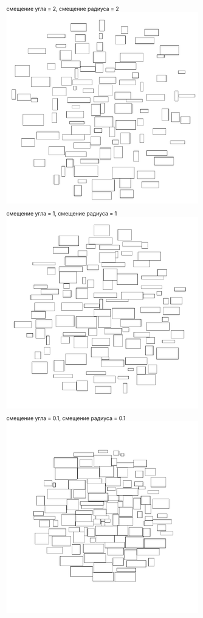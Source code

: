 смещение угла = 2, смещение радиуса = 2
![](visualizations/visualization2.jpg)

смещение угла = 1, смещение радиуса = 1
![](visualizations/visualization1.jpg)

смещение угла = 0.1, смещение радиуса = 0.1
![](visualizations/visualization3.jpg)